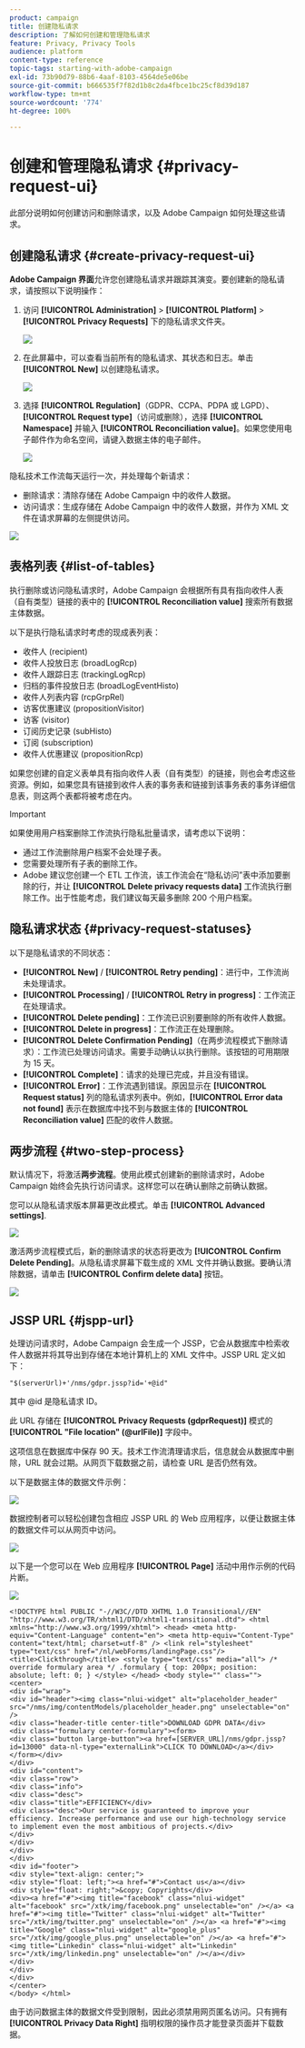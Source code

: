 ```yaml
---
product: campaign
title: 创建隐私请求
description: 了解如何创建和管理隐私请求
feature: Privacy, Privacy Tools
audience: platform
content-type: reference
topic-tags: starting-with-adobe-campaign
exl-id: 73b90d79-88b6-4aaf-8103-4564de5e06be
source-git-commit: b666535f7f82d1b8c2da4fbce1bc25cf8d39d187
workflow-type: tm+mt
source-wordcount: '774'
ht-degree: 100%

---
```


# 创建和管理隐私请求 {#privacy-request-ui}



此部分说明如何创建访问和删除请求，以及 Adobe Campaign 如何处理这些请求。

## 创建隐私请求 {#create-privacy-request-ui}

**Adobe Campaign 界面**&#x200B;允许您创建隐私请求并跟踪其演变。要创建新的隐私请求，请按照以下说明操作：

1. 访问 **[!UICONTROL Administration]** > **[!UICONTROL Platform]** > **[!UICONTROL Privacy Requests]** 下的隐私请求文件夹。

   ![](assets/privacy-requests-folder.png)

1. 在此屏幕中，可以查看当前所有的隐私请求、其状态和日志。单击 **[!UICONTROL New]** 以创建隐私请求。

   ![](assets/privacy-request-new.png)

1. 选择 **[!UICONTROL Regulation]**（GDPR、CCPA、PDPA 或 LGPD）、**[!UICONTROL Request type]**（访问或删除），选择 **[!UICONTROL Namespace]** 并输入 **[!UICONTROL Reconciliation value]**。如果您使用电子邮件作为命名空间，请键入数据主体的电子邮件。

   ![](assets/privacy-request-properties.png)

隐私技术工作流每天运行一次，并处理每个新请求：

* 删除请求：清除存储在 Adobe Campaign 中的收件人数据。
* 访问请求：生成存储在 Adobe Campaign 中的收件人数据，并作为 XML 文件在请求屏幕的左侧提供访问。

![](assets/privacy-request-download.png)

## 表格列表 {#list-of-tables}

执行删除或访问隐私请求时，Adobe Campaign 会根据所有具有指向收件人表（自有类型）链接的表中的 **[!UICONTROL Reconciliation value]** 搜索所有数据主体数据。

以下是执行隐私请求时考虑的现成表列表：

* 收件人 (recipient)
* 收件人投放日志 (broadLogRcp)
* 收件人跟踪日志 (trackingLogRcp)
* 归档的事件投放日志 (broadLogEventHisto)
* 收件人列表内容 (rcpGrpRel)
* 访客优惠建议 (propositionVisitor)
* 访客 (visitor)
* 订阅历史记录 (subHisto)
* 订阅 (subscription)
* 收件人优惠建议 (propositionRcp)

如果您创建的自定义表单具有指向收件人表（自有类型）的链接，则也会考虑这些资源。例如，如果您具有链接到收件人表的事务表和链接到该事务表的事务详细信息表，则这两个表都将被考虑在内。

>[!IMPORTANT]
>
>如果使用用户档案删除工作流执行隐私批量请求，请考虑以下说明：
>* 通过工作流删除用户档案不会处理子表。
>* 您需要处理所有子表的删除工作。
>* Adobe 建议您创建一个 ETL 工作流，该工作流会在“隐私访问”表中添加要删除的行，并让 **[!UICONTROL Delete privacy requests data]** 工作流执行删除工作。出于性能考虑，我们建议每天最多删除 200 个用户档案。

## 隐私请求状态 {#privacy-request-statuses}

以下是隐私请求的不同状态：

* **[!UICONTROL New]** / **[!UICONTROL Retry pending]**：进行中，工作流尚未处理请求。
* **[!UICONTROL Processing]** / **[!UICONTROL Retry in progress]**：工作流正在处理请求。
* **[!UICONTROL Delete pending]**：工作流已识别要删除的所有收件人数据。
* **[!UICONTROL Delete in progress]**：工作流正在处理删除。
* **[!UICONTROL Delete Confirmation Pending]**（在两步流程模式下删除请求）：工作流已处理访问请求。需要手动确认以执行删除。该按钮的可用期限为 15 天。
* **[!UICONTROL Complete]**：请求的处理已完成，并且没有错误。
* **[!UICONTROL Error]**：工作流遇到错误。原因显示在 **[!UICONTROL Request status]** 列的隐私请求列表中。例如，**[!UICONTROL Error data not found]** 表示在数据库中找不到与数据主体的 **[!UICONTROL Reconciliation value]** 匹配的收件人数据。

## 两步流程 {#two-step-process}

默认情况下，将激活&#x200B;**两步流程**。使用此模式创建新的删除请求时，Adobe Campaign 始终会先执行访问请求。这样您可以在确认删除之前确认数据。

您可以从隐私请求版本屏幕更改此模式。单击 **[!UICONTROL Advanced settings]**.

![](assets/privacy-request-advanced-settings.png)

激活两步流程模式后，新的删除请求的状态将更改为 **[!UICONTROL Confirm Delete Pending]**。从隐私请求屏幕下载生成的 XML 文件并确认数据。要确认清除数据，请单击 **[!UICONTROL Confirm delete data]** 按钮。

![](assets/privacy-request-delete-data.png)

## JSSP URL {#jspp-url}

处理访问请求时，Adobe Campaign 会生成一个 JSSP，它会从数据库中检索收件人数据并将其导出到存储在本地计算机上的 XML 文件中。JSSP URL 定义如下：

```
"$(serverUrl)+'/nms/gdpr.jssp?id='+@id"
```

其中 @id 是隐私请求 ID。

此 URL 存储在 **[!UICONTROL Privacy Requests (gdprRequest)]** 模式的 **[!UICONTROL "File location" (@urlFile)]** 字段中。

这项信息在数据库中保存 90 天。技术工作流清理请求后，信息就会从数据库中删除，URL 就会过期。从网页下载数据之前，请检查 URL 是否仍然有效。

以下是数据主体的数据文件示例：

![](assets/do-not-localize/privacy-access-file.png)

数据控制者可以轻松创建包含相应 JSSP URL 的 Web 应用程序，以便让数据主体的数据文件可以从网页中访问。

![](assets/privacy-gdpr-jssp.png)

以下是一个您可以在 Web 应用程序 **[!UICONTROL Page]** 活动中用作示例的代码片断。

![](assets/privacy-page-activity.png)

```
<!DOCTYPE html PUBLIC "-//W3C//DTD XHTML 1.0 Transitional//EN" "http://www.w3.org/TR/xhtml1/DTD/xhtml1-transitional.dtd"> <html xmlns="http://www.w3.org/1999/xhtml"> <head> <meta http-equiv="Content-Language" content="en"> <meta http-equiv="Content-Type" content="text/html; charset=utf-8" /> <link rel="stylesheet" type="text/css" href="/nl/webForms/landingPage.css"/> <title>Clickthrough</title> <style type="text/css" media="all"> /* override formulary area */ .formulary { top: 200px; position: absolute; left: 0; } </style> </head> <body style="" class="">
<center>
<div id="wrap">
<div id="header"><img class="nlui-widget" alt="placeholder_header" src="/nms/img/contentModels/placeholder_header.png" unselectable="on" />
<div class="header-title center-title">DOWNLOAD GDPR DATA</div>
<div class="formulary center-formulary"><form>
<div class="button large-button"><a href=[SERVER_URL]/nms/gdpr.jssp?id=13000" data-nl-type="externalLink">CLICK TO DOWNLOAD</a></div>
</form></div>
</div>
<div id="content">
<div class="row">
<div class="info">
<div class="desc">
<div class="title">EFFICIENCY</div>
<div class="desc">Our service is guaranteed to improve your efficiency. Increase performance and use our high-technology service to implement even the most ambitious of projects.</div>
</div>
</div>
</div>
</div>
<div id="footer">
<div style="text-align: center;">
<div style="float: left;"><a href="#">Contact us</a></div>
<div style="float: right;">&copy; Copyrights</div>
<div><a href="#"><img title="facebook" class="nlui-widget" alt="facebook" src="/xtk/img/facebook.png" unselectable="on" /></a> <a href="#"><img title="Twitter" class="nlui-widget" alt="Twitter" src="/xtk/img/twitter.png" unselectable="on" /></a> <a href="#"><img title="Google" class="nlui-widget" alt="google_plus" src="/xtk/img/google_plus.png" unselectable="on" /></a> <a href="#"><img title="Linkedin" class="nlui-widget" alt="Linkedin" src="/xtk/img/linkedin.png" unselectable="on" /></a></div>
</div>
</div>
</div>
</center>
</body> </html>
```

由于访问数据主体的数据文件受到限制，因此必须禁用网页匿名访问。只有拥有 **[!UICONTROL Privacy Data Right]** 指明权限的操作员才能登录页面并下载数据。
